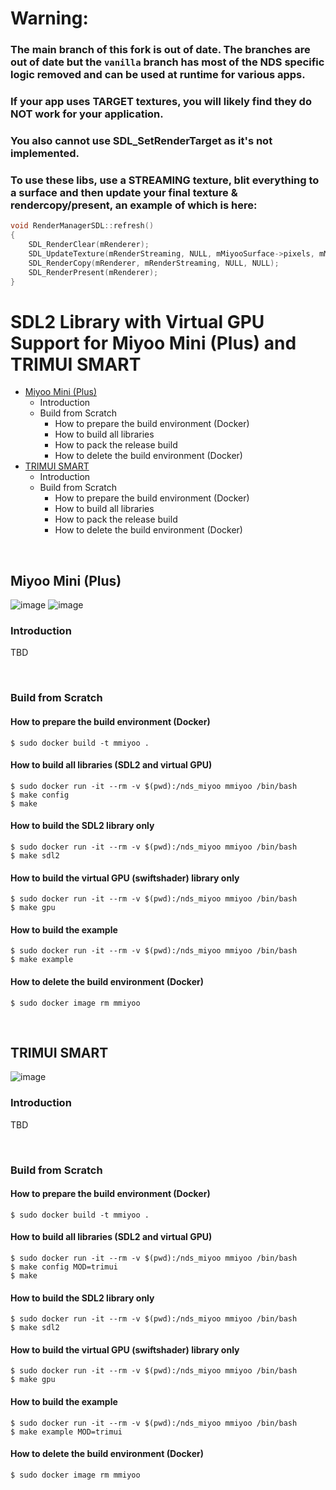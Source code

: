 # Warning:
### The main branch of this fork is out of date. The branches are out of date but the `vanilla` branch has most of the NDS specific logic removed and can be used at runtime for various apps.
### If your app uses TARGET textures, you will likely find they do NOT work for your application. 
### You also cannot use SDL_SetRenderTarget as it's not implemented.
### To use these libs, use a STREAMING texture, blit everything to a surface and then update your final texture & rendercopy/present, an example of which is here:

```c
void RenderManagerSDL::refresh()
{
	SDL_RenderClear(mRenderer);
	SDL_UpdateTexture(mRenderStreaming, NULL, mMiyooSurface->pixels, mMiyooSurface->pitch);
	SDL_RenderCopy(mRenderer, mRenderStreaming, NULL, NULL);
	SDL_RenderPresent(mRenderer);
}
```



# SDL2 Library with Virtual GPU Support for Miyoo Mini (Plus) and TRIMUI SMART
 - [Miyoo Mini (Plus)](#miyoo-mini-plus)
   - Introduction
   - Build from Scratch
     - How to prepare the build environment (Docker)
     - How to build all libraries
     - How to pack the release build
     - How to delete the build environment (Docker)
 - [TRIMUI SMART](#trimui-smart)
   - Introduction
   - Build from Scratch
     - How to prepare the build environment (Docker)
     - How to build all libraries
     - How to pack the release build
     - How to delete the build environment (Docker)

&nbsp;

## Miyoo Mini (Plus)
![image](images/mmiyoo/mm.jpg) ![image](images/mmiyoo/mmp.jpg)  

### Introduction
TBD

&nbsp;

### Build from Scratch
#### How to prepare the build environment (Docker)
```
$ sudo docker build -t mmiyoo .
```

#### How to build all libraries (SDL2 and virtual GPU)
```
$ sudo docker run -it --rm -v $(pwd):/nds_miyoo mmiyoo /bin/bash
$ make config
$ make
```

#### How to build the SDL2 library only
```
$ sudo docker run -it --rm -v $(pwd):/nds_miyoo mmiyoo /bin/bash
$ make sdl2
```

#### How to build the virtual GPU (swiftshader) library only
```
$ sudo docker run -it --rm -v $(pwd):/nds_miyoo mmiyoo /bin/bash
$ make gpu
```

#### How to build the example
```
$ sudo docker run -it --rm -v $(pwd):/nds_miyoo mmiyoo /bin/bash
$ make example
```

#### How to delete the build environment (Docker)
```
$ sudo docker image rm mmiyoo
```

&nbsp;

## TRIMUI SMART
![image](images/trimui/trimui.jpg)  

### Introduction
TBD

&nbsp;

### Build from Scratch
#### How to prepare the build environment (Docker)
```
$ sudo docker build -t mmiyoo .
```

#### How to build all libraries (SDL2 and virtual GPU)
```
$ sudo docker run -it --rm -v $(pwd):/nds_miyoo mmiyoo /bin/bash
$ make config MOD=trimui
$ make
```

#### How to build the SDL2 library only
```
$ sudo docker run -it --rm -v $(pwd):/nds_miyoo mmiyoo /bin/bash
$ make sdl2
```

#### How to build the virtual GPU (swiftshader) library only
```
$ sudo docker run -it --rm -v $(pwd):/nds_miyoo mmiyoo /bin/bash
$ make gpu
```

#### How to build the example
```
$ sudo docker run -it --rm -v $(pwd):/nds_miyoo mmiyoo /bin/bash
$ make example MOD=trimui
```

#### How to delete the build environment (Docker)
```
$ sudo docker image rm mmiyoo
```
